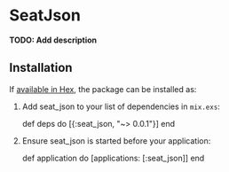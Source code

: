 # SeatJson

**TODO: Add description**

## Installation

If [available in Hex](https://hex.pm/docs/publish), the package can be installed as:

  1. Add seat_json to your list of dependencies in `mix.exs`:

        def deps do
          [{:seat_json, "~> 0.0.1"}]
        end

  2. Ensure seat_json is started before your application:

        def application do
          [applications: [:seat_json]]
        end

